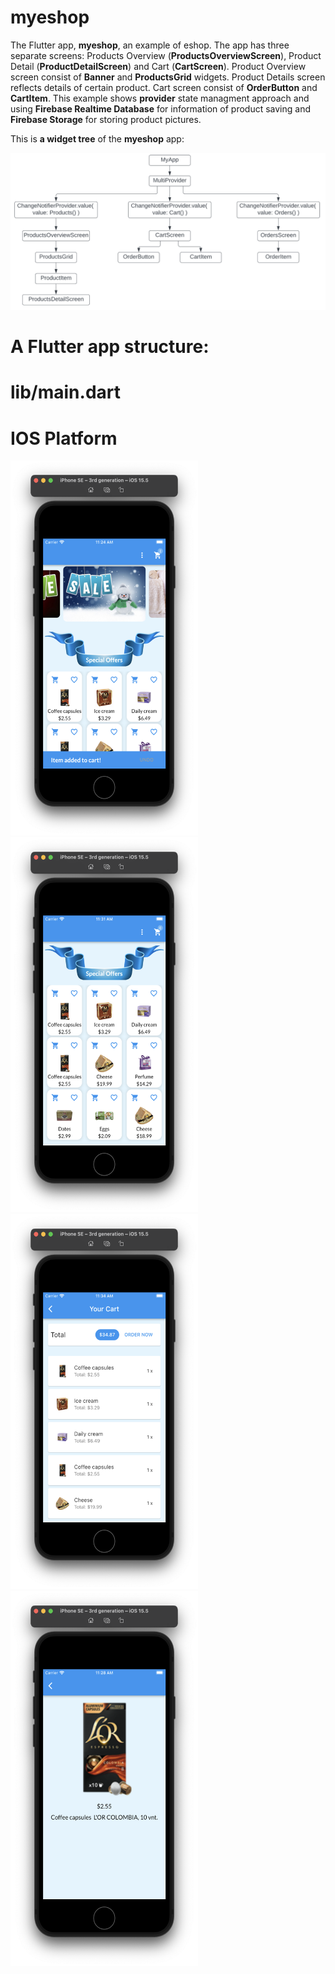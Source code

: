 # myeshop

The Flutter app, **myeshop**, an example of eshop. The app has three separate screens: Products Overview (**ProductsOverviewScreen**), Product Detail (**ProductDetailScreen**) and Cart (**CartScreen**). Product Overview screen consist of **Banner** and **ProductsGrid** widgets. Product Details screen reflects details of certain product. Cart screen consist of **OrderButton** and **CartItem**. This example shows **provider** state managment approach and using **Firebase Realtime Database** for information of product saving and **Firebase Storage** for storing product pictures.

This is **a widget tree** of the **myeshop** app:

![](https://github.com/CodingFlutter/myeshop/blob/master/assets/images/widget_tree_eshop.png)


# A Flutter app structure:

# lib/main.dart


# IOS Platform
<p align="left">
<img src="https://github.com/CodingFlutter/myeshop/blob/master/assets/images/1ios.png" width="300" height="600"/> 
<img src="https://github.com/CodingFlutter/myeshop/blob/master/assets/images/2ios.png" width="300"height="600"/> 
<img src="https://github.com/CodingFlutter/myeshop/blob/master/assets/images/3ios.png" width="300" height="600"/>
<img src="https://github.com/CodingFlutter/myeshop/blob/master/assets/images/4ios.png" width="300" height="600"/>
</p>
